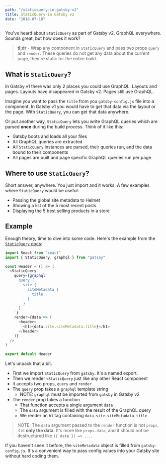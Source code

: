 ```yaml
---
path: "/staticquery-in-gatsby-v2"
title: StaticQuery in Gatsby v2
date: "2018-07-18"
---
```

You've heard about `StaticQuery` as part of Gatsby v2. GraphQL everywhere. Sounds great, but how does it work?

> **tl;dr** - Wrap any component in `StaticQuery` and pass two props `query` and `render`. These queries do not get any data about the current page, they're static for the entire build.

## What is `StaticQuery`?

In Gatsby v1 there was only 2 places you could use GraphQL. Layouts and pages. Layouts have disappeared in Gatsby v2. Pages still use GraphQL.

Imagine you want to pass the `title` from you `gatsby-config.js` file into a component. In Gatsby v1 you would have to get that data via the layout or the page. With `StaticQuery`, you can get that data anywhere.

Or put another way, `StaticQuery` lets you write GraphQL queries which are parsed **once** during the build process. Think of it like this:

* Gatsby boots and loads all your files
* All GraphQL queries are extracted
* All `StaticQuery` instances are parsed, their queries run, and the data bound to their components
* All pages are built and page specific GraphQL queries run per page

## Where to use `StaticQuery`?

Short answer, anywhere. You just import and it works. A few examples where `StaticQuery` would be useful:

* Passing the global site metadata to Helmet
* Showing a list of the 5 most recent posts
* Displaying the 5 best selling products in a store

## Example

Enough theory, time to dive into some code. Here's the example from the [`StaticQuery` docs](https://next.gatsbyjs.org/docs/static-query/):

```javascript
import React from "react"
import { StaticQuery, graphql } from "gatsby"

const Header = () => (
  <StaticQuery
    query={graphql`
      query {
        site {
          siteMetadata {
            title
          }
        }
      }
    `}
    render={data => (
      <header>
        <h1>{data.site.siteMetadata.title}</h1>
      </header>
    )}
  />
)

export default Header
```

Let's unpack that a bit.

* First we import `StaticQuery` from `gatsby`. It's a named export.
* Then we render `<StaticQuery` just like any other React component
* It accepts two props, `query` and `render`
* The `query` prop takes a `graphql` template string
  - NOTE: `graphql` must be imported from `gatsby` in Gatsby v2
* The `render` prop takes a function
  - That function accepts a single argument `data`
  - The `data` argument is filled with the result of the GraphQL query
  - We render an `h1` tag containing `data.site.siteMetadata.title`

> NOTE: The `data` argument passed to the `render` function is not `props`, it is **only the data**. It's more like `props.data`, and it should not be destructured like `({ data }) => ...`.

If you haven't seen it before, the `siteMetadata` object is filled from `gatsby-config.js`. It's a convenient way to pass config values into your Gatsby site without hard coding them.
